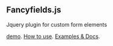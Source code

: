 ## Fancyfields.js

Jquery plugin for custom form elements

[demo](http://www.jqfancyfields.com/). 
[How to use](http://www.jqfancyfields.com/how-to-use/). 
[Examples & Docs](http://www.jqfancyfields.com/examples-docs/). 
